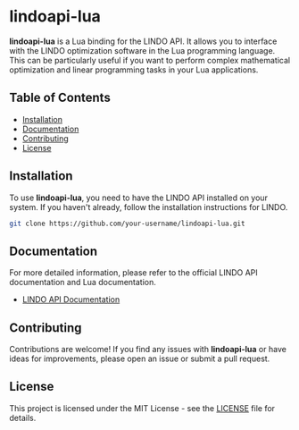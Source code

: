 # lindoapi-lua

**lindoapi-lua** is a Lua binding for the LINDO API. It allows you to interface with the LINDO optimization software in the Lua programming language. This can be particularly useful if you want to perform complex mathematical optimization and linear programming tasks in your Lua applications.

## Table of Contents

- [Installation](#installation)
- [Documentation](#documentation)
- [Contributing](#contributing)
- [License](#license)

## Installation

To use **lindoapi-lua**, you need to have the LINDO API installed on your system. If you haven't already, follow the installation instructions for LINDO.

   ```bash
   git clone https://github.com/your-username/lindoapi-lua.git
   ```     

## Documentation

For more detailed information, please refer to the official LINDO API documentation and Lua documentation.

- [LINDO API Documentation](https://www.lindo.com/doc/online_help/9_0/)

## Contributing

Contributions are welcome! If you find any issues with **lindoapi-lua** or have ideas for improvements, please open an issue or submit a pull request.

## License

This project is licensed under the MIT License - see the [LICENSE](LICENSE) file for details.